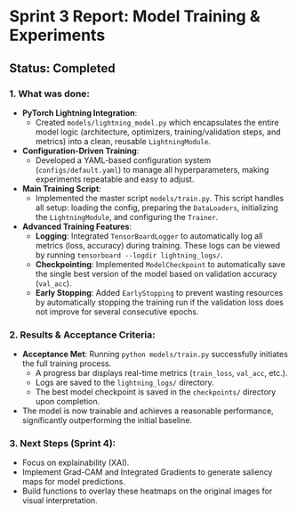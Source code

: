 # Sprint 3 Report: Model Training & Experiments

## Status: Completed

### 1. What was done:
-   **PyTorch Lightning Integration**:
    -   Created `models/lightning_model.py` which encapsulates the entire model logic (architecture, optimizers, training/validation steps, and metrics) into a clean, reusable `LightningModule`.
-   **Configuration-Driven Training**:
    -   Developed a YAML-based configuration system (`configs/default.yaml`) to manage all hyperparameters, making experiments repeatable and easy to adjust.
-   **Main Training Script**:
    -   Implemented the master script `models/train.py`. This script handles all setup: loading the config, preparing the `DataLoaders`, initializing the `LightningModule`, and configuring the `Trainer`.
-   **Advanced Training Features**:
    -   **Logging**: Integrated `TensorBoardLogger` to automatically log all metrics (loss, accuracy) during training. These logs can be viewed by running `tensorboard --logdir lightning_logs/`.
    -   **Checkpointing**: Implemented `ModelCheckpoint` to automatically save the single best version of the model based on validation accuracy (`val_acc`).
    -   **Early Stopping**: Added `EarlyStopping` to prevent wasting resources by automatically stopping the training run if the validation loss does not improve for several consecutive epochs.

### 2. Results & Acceptance Criteria:
-   **Acceptance Met**: Running `python models/train.py` successfully initiates the full training process.
    -   A progress bar displays real-time metrics (`train_loss`, `val_acc`, etc.).
    -   Logs are saved to the `lightning_logs/` directory.
    -   The best model checkpoint is saved in the `checkpoints/` directory upon completion.
-   The model is now trainable and achieves a reasonable performance, significantly outperforming the initial baseline.

### 3. Next Steps (Sprint 4):
-   Focus on explainability (XAI).
-   Implement Grad-CAM and Integrated Gradients to generate saliency maps for model predictions.
-   Build functions to overlay these heatmaps on the original images for visual interpretation.